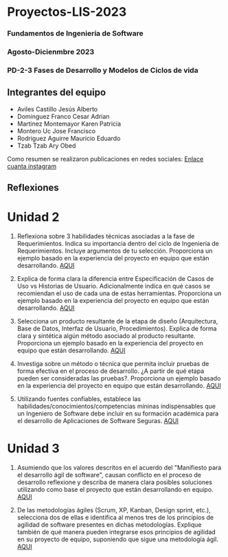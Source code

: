 # Proyectos-LIS-2023

### Fundamentos de Ingeniería de Software 
### Agosto-Dicienmbre 2023
### PD-2-3 Fases de Desarrollo y Modelos de Ciclos de vida 

## Integrantes del equipo
- Aviles Castillo Jesús Alberto
- Dominguez Franco Cesar Adrian
- Martinez Montemayor Karen Patricia
- Montero Uc Jose Francisco
- Rodriguez Aguirre Mauricio Eduardo
- Tzab Tzab Ary Obed

Como resumen se realizaron publicaciones en redes sociales:
[Enlace cuanta instagram]()

## Reflexiones

# Unidad 2
1. Reflexiona sobre 3 habilidades técnicas asociadas a la fase de Requerimientos. Indica su importancia dentro del ciclo de Ingeniería de Requerimientos. Incluye argumentos de tu selección. Proporciona un ejemplo basado en la experiencia del proyecto en equipo que están desarrollando.
[AQUI](https://github.com/Laimlobering/Proyectos-LIS-2023/blob/4a41744e2365c78d29dd7cde24ff852c30779d0e/Reflexiones/Unidad2-1%20-%20Habilidades%20tecnicas%20Fase%20de%20requerimientos.md)

2. Explica de forma clara la diferencia entre Especificación de Casos de Uso vs Historias de Usuario. Adicionalmente indica en qué casos se recomiendan el uso de cada una de estas herramientas. Proporciona un ejemplo basado en la experiencia del proyecto en equipo que están desarrollando.
[AQUI](https://github.com/Laimlobering/Proyectos-LIS-2023/blob/4a41744e2365c78d29dd7cde24ff852c30779d0e/Reflexiones/Unidad2-2%20-%20Especificacion%20de%20casos%20de%20uso%20vs%20Historias%20de%20usuario.md)

3. Selecciona un producto resultante de la etapa de diseño (Arquitectura, Base de Datos, Interfaz de Usuario, Procedimientos). Explica de forma clara y sintética algún método asociado al producto resultante. Proporciona un ejemplo basado en la experiencia del proyecto en equipo que están desarrollando.
[AQUI](https://github.com/Laimlobering/Proyectos-LIS-2023/blob/4a41744e2365c78d29dd7cde24ff852c30779d0e/Reflexiones/Unidad2-3%20-%20Producto%20resultante%20de%20etapa%20de%20diseno.md)

4. Investiga sobre un método o técnica que permita incluir pruebas de forma efectiva en el proceso de desarrollo. ¿A partir de qué etapa pueden ser consideradas las pruebas?. Proporciona un ejemplo basado en la experiencia del proyecto en equipo que están desarrollando.
[AQUI](https://github.com/Laimlobering/Proyectos-LIS-2023/blob/4a41744e2365c78d29dd7cde24ff852c30779d0e/Reflexiones/Unidad2-4%20-%20Metodo%20de%20inclusion%20de%20pruebas%20en%20proceso%20de%20desarrollo.md)

5. Utilizando fuentes confiables, establece las habilidades/conocimientos/competencias míninas indispensables que un Ingeniero de Software debe incluir en su formación académica para el 
desarrollo de Aplicaciones de Software Seguras.
[AQUI](https://github.com/Laimlobering/Proyectos-LIS-2023/blob/4a41744e2365c78d29dd7cde24ff852c30779d0e/Reflexiones/Unidad2-5%20-%20Competencias%20para%20desarrollo%20de%20aplicaciones%20seguras.md)

# Unidad 3
1. Asumiendo que los valores descritos en el acuerdo del "Manifiesto para el desarrollo ágil de software", causan conflicto en el proceso de desarrollo reflexione y describa de manera clara posibles soluciones utilizando como base el proyecto que están desarrollando en equipo.
[AQUI](https://github.com/Laimlobering/Proyectos-LIS-2023/blob/4a41744e2365c78d29dd7cde24ff852c30779d0e/Reflexiones/Unidad3-1%20-%20Manifiesto%20para%20el%20desarrollo%20agil%20de%20software.md)

2. De las metodologías ágiles (Scrum, XP, Kanban, Design sprint, etc.), selecciona dos de ellas e identifica al menos tres de los principios de agilidad de software presentes en dichas metodologías. Explique también de qué manera pueden integrarse esos principios de agilidad en su proyecto de equipo, suponiendo que sigue una metodología ágil.
[AQUI](https://github.com/Laimlobering/Proyectos-LIS-2023/blob/4a41744e2365c78d29dd7cde24ff852c30779d0e/Reflexiones/Unidad3-2%20-%20Metodologias%20agiles.md)

